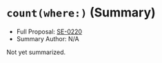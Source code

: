# `count(where:)` (Summary)

* Full Proposal: [SE-0220](https://github.com/apple/swift-evolution/blob/main/proposals/0220-count-where.md)
* Summary Author: N/A

Not yet summarized.
